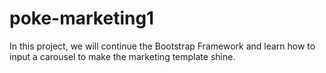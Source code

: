 # poke-marketing1

In this project, we will continue the Bootstrap Framework and learn how to input
a carousel to make the marketing template shine. 

